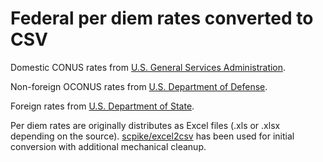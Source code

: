 # Federal per diem rates converted to CSV

Domestic CONUS rates from [U.S. General Services Administration].

Non-foreign OCONUS rates from [U.S. Department of Defense].

Foreign rates from [U.S. Department of State].

Per diem rates are originally distributes as Excel files (.xls or .xlsx depending on the source). [scpike/excel2csv] has been used for initial conversion with additional mechanical cleanup.

[scpike/excel2csv]: https://github.com/scpike/excel2csv
[U.S. Department of Defense]: https://www.travel.dod.mil/Travel-Transportation-Rates/Per-Diem/Per-Diem-Rate-Lookup/
[U.S. Department of State]: https://allowances.state.gov/ExcelVersion.asp
[U.S. General Services Administration]: https://www.gsa.gov/travel/plan-book/per-diem-rates/per-diem-files

